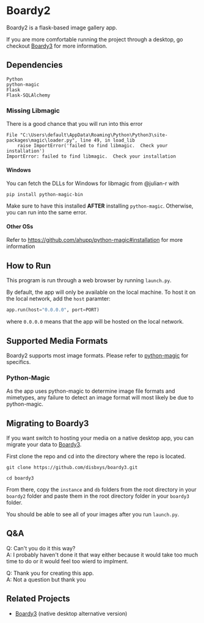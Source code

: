 # Boardy2
Boardy2 is a flask-based image gallery app.

If you are more comfortable running the project through a desktop, go checkout [Boardy3](https://github.com/disbxys/boardy3) for more information.

## Dependencies
```
Python
python-magic
Flask
Flask-SQLAlchemy
``````

### Missing Libmagic
There is a good chance that you will run into this error

```
File "C:\Users\default\AppData\Roaming\Python\Python3\site-packages\magic\loader.py", line 49, in load_lib
    raise ImportError('failed to find libmagic.  Check your installation')
ImportError: failed to find libmagic.  Check your installation
```

#### Windows

You can fetch the DLLs for Windows for libmagic from @julian-r with
```
pip install python-magic-bin
```

Make sure to have this installed **AFTER** installing `python-magic`. Otherwise, you can run into the same error.

#### Other OSs
Refer to https://github.com/ahupp/python-magic#installation for more information

## How to Run
This program is run through a web browser by running `launch.py`.

By default, the app will only be available on the local machine. To host it on the local network, add the <code>host</code> paramter:
```python
app.run(host="0.0.0.0", port=PORT)
```
where `0.0.0.0` means that the app will be hosted on the local network.

## Supported Media Formats
Boardy2 supports most image formats. Please refer to [python-magic](#python-magic) for specifics.

### Python-Magic
As the app uses python-magic to determine image file formats and mimetypes, any failure to detect an image format will most likely be due to python-magic.

## Migrating to Boardy3
If you want switch to hosting your media on a native desktop app, you can migrate your data to [Boardy3](https://github.com/disbxys/boardy3).

First clone the repo and cd into the directory where the repo is located.
```
git clone https://github.com/disbxys/boardy3.git

cd boardy3
```
From there, copy the `instance` and `db` folders from the root directory in your `boardy2` folder and paste them in the root directory folder in your `boardy3` folder.

You should be able to see all of your images after you run `launch.py`.

## Q&A
Q: Can't you do it this way?\
A: I probably haven't done it that way either because it would take too much time to do or it would feel too wierd to implment.

Q: Thank you for creating this app.\
A: Not a question but thank you


## Related Projects

- [Boardy3](https://github.com/disbxys/boardy3) (native desktop alternative version)
